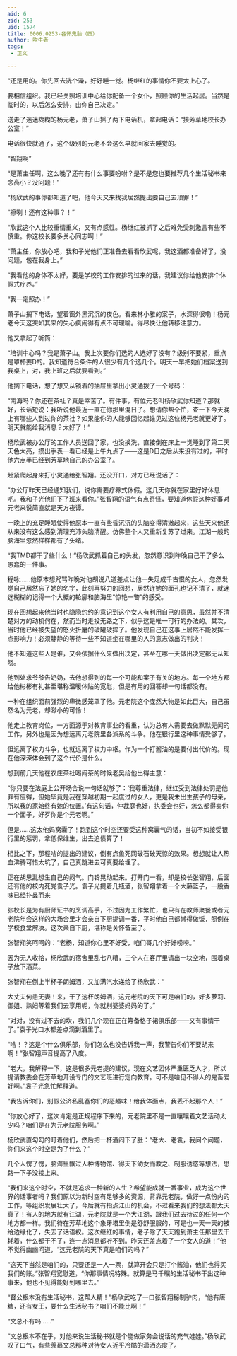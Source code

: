 ```yaml
---
aid: 6
zid: 253
uid: 1574
title: 0006.0253-各怀鬼胎（四）
author: 吹牛者
tags: 
 - 正文

---
```




  “还是用的。你先回去洗个澡，好好睡一觉。杨继红的事情你不要太上心了。

  要相信组织。我已经关照培训中心给你配备一个女仆，照顾你的生活起居。当然是临时的，以后怎么安排，由你自己决定。”

  送走了迷迷糊糊的杨元老，萧子山摇了两下电话机，拿起电话：“接芳草地校长办公室！”

  电话很快就通了，这个级别的元老不会这么早就回家去睡觉的。

  “智翔啊”

  “是萧主任啊，这么晚了还有有什么事要吩咐？是不是您也要推荐几个生活秘书来念高小？没问题！”

  “杨欣武的事你都知道了吧，他今天又来找我居然提出要自己去顶罪！”

  “擦咧！还有这种事？！”

  “欣武这个人比较重情重义，又有点感性。杨继红被抓了之后难免受刺激言有些不慎重。你这校长要多关心同志啊！”

  “萧主任，你放心吧，我和子光他们正准备去看看欣武呢，我这酒都准备好了，没问题，包在我身上。”

  “我看他的身体不太好，要是学校的工作安排的过来的话，我建议你给他安排个休假式疗养。”

  “我一定照办！”

  萧子山搁下电话，望着窗外黑沉沉的夜色。看来林小雅的案子，水深得很嘞！杨元老今天这突如其来的失心疯闹得有点不可理喻。得尽快让他转移注意力。

  他又拿起了听筒：

  “培训中心吗？我是萧子山。我上次要你们选的人选好了没有？级别不要紧，重点是罩杯要D的。我知道符合条件的人很少有几个选几个。明天一早把她们档案送到我桌上，对，我上班之后就要看到。”

  他搁下电话，想了想又从锁着的抽屉里拿出小灵通拨了一个号码：

  “南海吗？你还在茶社？真是幸苦了。有件事，有位元老叫杨欣武你知道？那就好，长话短说：我听说他最近一直在你那里混日子。想请你帮个忙，查一下今天晚上有哪些人到过你的茶社？如果能你的人能够回忆起谁见过这位杨元老就更好了。明天就能给我消息？太好了！”

  杨欣武被办公厅的工作人员送回了家，也没换洗，直接倒在床上一觉睡到了第二天天色大亮，摸出手表一看已经是上午九点了——这是D日之后从来没有过的，平时他六点半已经到芳草地自己的办公室了。

  赶紧爬起身来打小灵通给张智翔。还没开口，对方已经说话了：

  “办公厅昨天已经通知我们，说你需要疗养式休假。这几天你就在家里好好休息吧。我和子光他们下了班来看你。”张智翔的语气有点奇怪，要知道休假这种好事对元老来说简直就是天方夜谭。

  一晚上的充足睡眠使得他原本一直有些昏沉沉的头脑变得清澈起来，这些天来他还从来没有这么感到清理充沛头脑清醒。仿佛整个人又重新复苏了过来。江湖一般的脑海里忽然样样都有了头绪。

  “我TMD都干了些什么！”杨欣武抓着自己的头发，忽然意识到昨晚自己干了多么愚蠢的一件事。

  程咏……他原本想咒骂昨晚对他胡说八道差点让他一失足成千古恨的女人，忽然发觉自己居然忘了她的名字，此刻再努力的回想，居然连她的面孔也记不清了，就迷迷糊糊的记得一个大概的轮廓和脑海里“惊艳一瞥”的感受。

  现在回想起来他当时也隐隐约约的意识到这个女人有利用自己的意思，虽然并不清楚对方的动机何在，然而当时走投无路之下，似乎这是唯一可行的办法的。其次，当时他已经被失望的怒火折磨的破罐破摔了。他发现自己在这事上居然不能发挥一点影响力！必须静静的等待一些不知道坐在哪里的人的意志做出的判决！

  他不知道这些人是谁，又会依据什么来做出决定，甚至在哪一天做出决定都无从知晓。

  他到处求爷爷告奶奶，去他想得到的每一个可能和案子有关的地方。每一个地方都给他彬彬有礼甚至堪称温暖体贴的宽慰，但是有用的回答却一句话都没有。

  一种在组织面前强烈的卑微感笼罩了他。元老院这个庞然大物是如此巨大，自己虽然名为元老，却渺小的可怜！

  他走上教育岗位，一方面源于对教育事业的看重，认为总有人需要去做默默无闻的工作，另外也是因为想远离元老院里各派系的斗争。他在银行里这种事情受够了。

  但远离了权力斗争，也就远离了权力中枢。作为一个打酱油的是要付出代价的。现在他深深体会到了这个代价是什么。

  想到前几天他在农庄茶社喝闷茶的时候老吴给他出得主意：

  “你只要在法庭上公开场合说一句话就够了：‘我尊重法律，继红受到法律处罚是他罪有应得，但她毕竟是我在穿越初期一起度过的女人，更是我未出生孩子的母亲，所以我的家始终有她的位置。’有这句话，仲裁庭也好，执委会也好，怎么都得卖你一个面子，好歹你是个元老啊。”

  但是……这太他妈窝囊了！跑到这个时空还要受这种窝囊气的话，当初不如接受银行里的惩罚，拿低保维生，出去追债算了！

  相比之下，那程啥的提出的建议，倒有点鱼死网破石破天惊的效果。想想就让人热血沸腾可惜太坑了，自己真跳进去可真要给埋了。

  正在胡思乱想生自己的闷气。门铃晃动起来。打开门一看，却是校长张智翔，后面还有他的校内死党袁子光。袁子光提着几瓶酒，张智翔拿着一个大藤篮子，一股香味已经扑鼻而来

  张校长是为有厨师证书的烹调高手，不过因为工作繁忙，也只有在教师聚餐或者元老院年会这样的大场合里才会亲自下厨提调一番，平时他自己都懒得做饭，照例在学校食堂解决。这次亲自下厨，堪称是关怀备至了。

  张智翔笑呵呵的：“老杨，知道你心里不好受，咱们哥几个好好唠唠。”

  因为无人收拾，杨欣武的宿舍里乱七八糟，三个人在客厅里请出一块空地，围着桌子放下酒菜。

  张智翔在倒上半杯子朗姆酒，又加满汽水递给了杨欣武：“

  大丈夫何患无妻！来，干了这杯朗姆酒，这元老院的天下可是咱们的，好多萝莉、御姐、熟妇等着我们去享用呢，你就别婆婆妈妈的了。”

  “对对，没有过不去的坎，我们几个现在正在筹备格子裙俱乐部——又有事情干了。”袁子光口水都差点滴到酒里了。

  “啥！？这是个什么俱乐部，你们怎么也没告诉我一声，我警告你们不要胡来啊！”张智翔声音提高了八度。

  “老大，我解释一下，这是很多元老提的建议，现在文艺团体严重匮乏人才，所以提请教委会在芳草地开设专门的文艺班进行定向教育。可不是啥见不得人的鬼畜爱好啊。”袁子光急忙解释道。

  “我告诉你们，别假公济私乱塞你们的恶趣味！给我体面点，我丢不起那个人！”

  “你放心好了，这次肯定是正规程序下来的，元老院里不是一直嚷嚷着文艺活动太少吗？咱们是在为元老院服务啊。”

  杨欣武直勾勾的盯着他们，然后把一杯酒闷下了肚：“老大、老袁，我问个问题，你们来这个时空是为了什么？”

  几个人愣了愣，脑海里飘过人种博物馆、得天下幼女而教之、制服诱惑等想法，思路一下子没接上来。

  “我们来这个时空，不就是追求一种新的人生？希望能成就一番事业，成为这个世界的话事者吗？我们原以为新时空有足够多的资源，背靠元老院，做好一点份内的工作，等组织发展壮大了，今后就有指点江山的机会，不过看来我们的想法都太天真了！有人的地方就有江湖，元老院就是一个大江湖，跟我们过去待过的任何一个地方都一样。我们待在芳草地这个象牙塔里倒是舒舒服服的，可是也一天一天的被给边缘化了，失去了话语权。这次继红的事情，老子除了天天跑到萧主任那里去干耗着，什么都干不了，连一点消息都听不到。昨天还差点着了一个女人的道！”他不觉得幽幽问道，“这元老院的天下真是咱们的吗？”

  “这天下当然是咱们的，只要还是一人一票，就算开会只是打个酱油，他们也得买我们的账。”张智翔宽慰道，“你那事情况特殊。就算是马千瞩的生活秘书干出这种事来，他也不见得能好到哪里去。”

  “督公根本没有生活秘书，这帮人精！”杨欣武吃了一口张智翔秘制驴肉，“他有唐糖，还有女王，要什么生活秘书？咱们不能比啊！”

  “文总不有吗……”

  “文总根本不在乎，对他来说生活秘书就是个能做家务会说话的充气娃娃。”杨欣武叹了口气，有些羡慕文总那种对待女人近乎冷酷的潇洒态度了。



